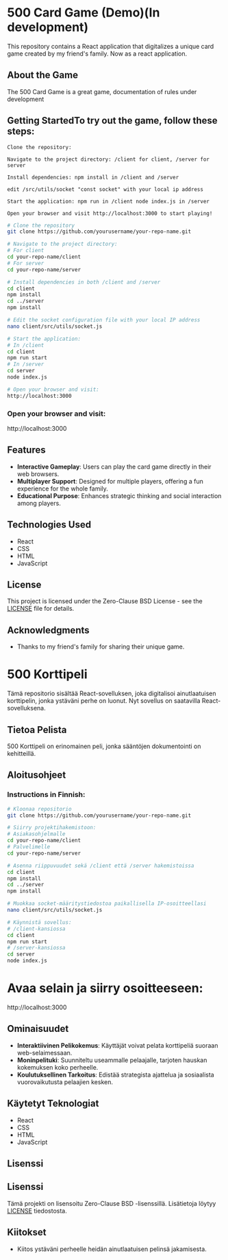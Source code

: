 # 500 Card Game (Demo)(In development)

This repository contains a React application that digitalizes a unique card game created by my friend's family. Now as a react application.

## About the Game

The 500 Card Game is a great game, documentation of rules under development

## Getting StartedTo try out the game, follow these steps:

    Clone the repository:

    Navigate to the project directory: /client for client, /server for server

    Install dependencies: npm install in /client and /server

    edit /src/utils/socket "const socket" with your local ip address

    Start the application: npm run in /client node index.js in /server

    Open your browser and visit http://localhost:3000 to start playing!


```bash
# Clone the repository
git clone https://github.com/yourusername/your-repo-name.git

# Navigate to the project directory:
# For client
cd your-repo-name/client
# For server
cd your-repo-name/server

# Install dependencies in both /client and /server
cd client
npm install
cd ../server
npm install

# Edit the socket configuration file with your local IP address
nano client/src/utils/socket.js

# Start the application:
# In /client
cd client
npm run start
# In /server
cd server
node index.js

# Open your browser and visit:
http://localhost:3000
```


### Open your browser and visit:
http://localhost:3000


## Features

- **Interactive Gameplay**: Users can play the card game directly in their web browsers.
- **Multiplayer Support**: Designed for multiple players, offering a fun experience for the whole family.
- **Educational Purpose**: Enhances strategic thinking and social interaction among players.

## Technologies Used

- React
- CSS
- HTML
- JavaScript

## License

This project is licensed under the Zero-Clause BSD License - see the [LICENSE](LICENSE) file for details.


## Acknowledgments

- Thanks to my friend's family for sharing their unique game.






# 500 Korttipeli

Tämä repositorio sisältää React-sovelluksen, joka digitalisoi ainutlaatuisen korttipelin, jonka ystäväni perhe on luonut. Nyt sovellus on saatavilla React-sovelluksena.

## Tietoa Pelista

500 Korttipeli on erinomainen peli, jonka sääntöjen dokumentointi on kehitteillä.

## Aloitusohjeet


### Instructions in Finnish:

```bash
# Kloonaa repositorio
git clone https://github.com/yourusername/your-repo-name.git

# Siirry projektihakemistoon:
# Asiakasohjelmalle
cd your-repo-name/client
# Palvelimelle
cd your-repo-name/server

# Asenna riippuvuudet sekä /client että /server hakemistoissa
cd client
npm install
cd ../server
npm install

# Muokkaa socket-määritystiedostoa paikallisella IP-osoitteellasi
nano client/src/utils/socket.js

# Käynnistä sovellus:
# /client-kansiossa
cd client
npm run start
# /server-kansiossa
cd server
node index.js
```

# Avaa selain ja siirry osoitteeseen:
http://localhost:3000


## Ominaisuudet

- **Interaktiivinen Pelikokemus**: Käyttäjät voivat pelata korttipeliä suoraan web-selaimessaan.
- **Moninpelituki**: Suunniteltu useammalle pelaajalle, tarjoten hauskan kokemuksen koko perheelle.
- **Koulutuksellinen Tarkoitus**: Edistää strategista ajattelua ja sosiaalista vuorovaikutusta pelaajien kesken.

## Käytetyt Teknologiat

- React
- CSS
- HTML
- JavaScript

## Lisenssi

## Lisenssi

Tämä projekti on lisensoitu Zero-Clause BSD -lisenssillä. Lisätietoja löytyy [LICENSE](LICENSE) tiedostosta.


## Kiitokset

- Kiitos ystäväni perheelle heidän ainutlaatuisen pelinsä jakamisesta.

